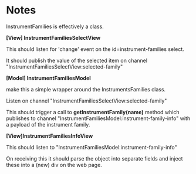 Notes
=====

InstrumentFamilies is effectively a class.

**[View] InstrumentFamiliesSelectView**

This should listen for 'change' event on the id=instrument-families select.

It should publish the value of the selected item on channel "InstrumentFamiliesSelectView:selected-family"

**[Model] InstrumentFamiliesModel**

make this a simple wrapper around the InstrumentsFamilies class.

Listen on channel "InstrumentFamiliesSelectView:selected-family"

This should trigger a call to **getInstrumentFamily(name)** method which publishes to channel "InstrumentFamiliesModel:instrument-family-info" with a payload of the instrument family.

**[View]InstrumentFamiliesInfoView**

This should listen to "InstrumentFamiliesModel:instrument-family-info"

On receiving this it should parse the object into separate fields and inject these into a (new) div on the web page.
